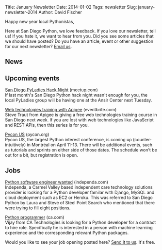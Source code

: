 Title: January Newsletter
Date: 2014-01-02
Tags: newsletter
Slug: january-newsletter-2014
Author: David Fischer


Happy new year local Pythonistas,

Here at San Diego Python, we love feedback. If you love our newsletter,
tell us! If you hate it, we want to hear from you. Did you see some articles
that we should have posted? Do you have an article, event or other suggestion
for our next newsletter? [Email us][email-us].

[email-us]: mailto:sandiegopython@gmail.com


News
----


Upcoming events
---------------

[San Diego PyLadies Hack Night][pyladies-hack-night] (meetup.com) <br />
If last month's San Diego Python hack night wasn't enough for you, the local
PyLadies group will be having one at the Ansir Center next Tuesday.

[pyladies-hack-night]: http://www.meetup.com/sd-pyladies/events/140563442/


[Web technologies training with Apigee][apigee-training] (eventbrite.com) <br />
Steve Traut from Apigee is giving a free web technologies training course in
San Diego next week. If you are lost with web technologies like JavaScript and
REST APIs, then this series is for you.

[apigee-training]: http://www.eventbrite.com/e/free-api-app-trainings-by-apigee-tickets-9838555384


[Pycon US][pycon-us] (pycon.org) <br />
Pycon US, the largest Python interest conference, is coming up
(counter-intuitively) in Montréal on April 11-13. There will be additional
events, such as tutorials and sprints on either side of those dates. The
schedule won't be out for a bit, but registration is open.

[pycon-us]: https://us.pycon.org/2014/


Jobs
----

[Python software engineer wanted][python-software-dev] (independa.com) <br />
Independa, a Carmel Valley based independent care technology solutions
provider is looking for a Python developer familar with Django, MySQL and
cloud deployment such as EC2 or Heroku. This was referred to San Diego Python
by Laura and Steve of Steel Point Search who mentioned that there were trying
to fill eight positions.

[python-software-dev]: http://www.independa.com/careers


[Python programmer][python-programmer] (ca.com) <br />
Vijay from CA Technologies is looking for a Python developer for a contract
to hire role. Specifically he is interested in a person with machine learning
experience and the corresponding relevant Python packages.

[python-programmer]: http://www.ca.com/us/careers.aspx


Would you like to see your job opening posted here? [Send it to us][send-it].
It's free.

[send-it]: mailto:sandiegopython@gmail.com
